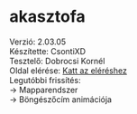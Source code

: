 # akasztofa
Verzió: 2.03.05  
Készítette: CsontiXD  
Tesztelő: Dobrocsi Kornél  
Oldal elérése: [Katt az eléréshez](https://csonti490.github.io/akasztofa/)  
Legutóbbi frissítés:  
-> Mapparendszer  
-> Böngészőcím animációja
